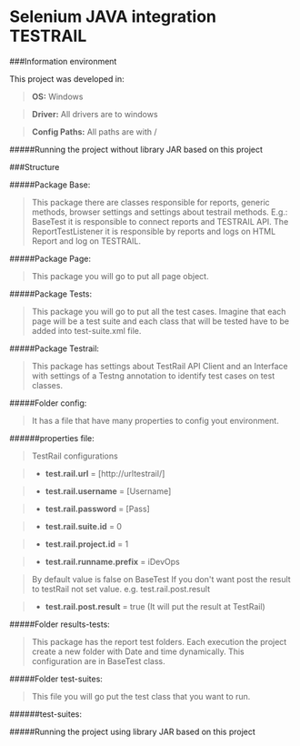 # Selenium JAVA integration TESTRAIL
###Information environment

This project was developed in:

> **OS:** Windows

> **Driver:** All drivers are to windows

> **Config Paths:** All paths are with /  

#####Running the project without library JAR based on this project

###Structure

#####Package Base:

> This package there are classes responsible for reports, generic methods, browser settings and settings about testrail methods. E.g.: BaseTest it is responsible to connect reports and TESTRAIL API. The ReportTestListener it is responsible by reports and logs on HTML Report and log on TESTRAIL. 

#####Package Page:

> This package you will go to put all page object.

#####Package Tests:

> This package you will go to put all the test cases. Imagine that each page will be a test suite and each class that will be tested have to be added into test-suite.xml file.

#####Package Testrail:

> This package has settings about TestRail API Client and an Interface with settings of a Testng annotation to identify test cases on test classes.  

#####Folder config:

> It has a file that have many properties to config yout environment.

######properties file:

> TestRail configurations

> - **test.rail.url** = [http://urltestrail/]

> - **test.rail.username** = [Username]

> - **test.rail.password** = [Pass]

> - **test.rail.suite.id** = 0

> - **test.rail.project.id** = 1

> - **test.rail.runname.prefix** = iDevOps

> By default value is false on BaseTest
If you don't want post the result to testRail not set value.
e.g. test.rail.post.result

> - **test.rail.post.result** = true (It will put the result at TestRail)

#####Folder results-tests:

> This package has the report test folders. Each execution the project create a new folder with Date and time dynamically. This configuration are in BaseTest class.

#####Folder test-suites:

> This file you will go put the test class that you want to run.

######test-suites:


#####Running the project using library JAR based on this project

